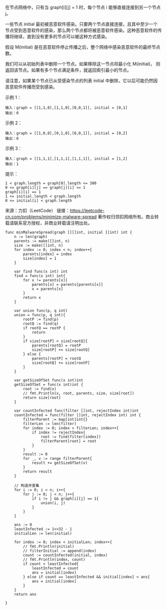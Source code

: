 
在节点网络中，只有当 graph[i][j] = 1 时，每个节点 i 能够直接连接到另一个节点 j。

一些节点 initial 最初被恶意软件感染。只要两个节点直接连接，且其中至少一个节点受到恶意软件的感染，那么两个节点都将被恶意软件感染。这种恶意软件的传播将继续，直到没有更多的节点可以被这种方式感染。

假设 M(initial) 是在恶意软件停止传播之后，整个网络中感染恶意软件的最终节点数。

我们可以从初始列表中删除一个节点。如果移除这一节点将最小化 M(initial)， 则返回该节点。如果有多个节点满足条件，就返回索引最小的节点。

请注意，如果某个节点已从受感染节点的列表 initial 中删除，它以后可能仍然因恶意软件传播而受到感染。

 

示例 1：

```
输入：graph = [[1,1,0],[1,1,0],[0,0,1]], initial = [0,1]
输出：0
```

示例 2：

```
输入：graph = [[1,0,0],[0,1,0],[0,0,1]], initial = [0,2]
输出：0
```

示例 3：

```
输入：graph = [[1,1,1],[1,1,1],[1,1,1]], initial = [1,2]
输出：1
```

提示：

```
1 < graph.length = graph[0].length <= 300
0 <= graph[i][j] == graph[j][i] <= 1
graph[i][i] == 1
1 <= initial.length < graph.length
0 <= initial[i] < graph.length
```

来源：力扣（LeetCode）
链接：https://leetcode-cn.com/problems/minimize-malware-spread
著作权归领扣网络所有。商业转载请联系官方授权，非商业转载请注明出处。


```golang
func minMalwareSpread(graph [][]int, initial []int) int {
    n := len(graph)
    parents := make([]int, n)
    size := make([]int, n)
    for index := 0; index < n; index++{
        parents[index] = index
        size[index] = 1
    }

    var find func(x int) int
    find = func(x int) int{
        for x != parents[x]{
            parents[x] = parents[parents[x]]
            x = parents[x]
        }
        return x
    }

    var union func(p, q int)
    union = func(p, q int){
        rootP := find(p)
        rootQ := find(q)
        if rootQ == rootP {
            return
        }
        if size[rootP] > size[rootQ]{
            parents[rootQ] = rootP
            size[rootP] += size[rootQ]
        } else {
            parents[rootP] = rootQ
            size[rootQ] += size[rootP]
        }
    }

    var getSizeOfSet func(x int)int
    getSizeOfSet = func(x int)int {
        root := find(x)
        // fmt.Println(x, root, parents, size, size[root])
        return size[root]
    }

    var countInfected func(filter []int, rejectIndex int)int
    countInfected = func(filter []int, rejectIndex int) int {
        filterParent := map[int]int{}
        filterLen := len(filter)
        for index := 0; index < filterLen; index++{
            if index != rejectIndex{
                root := find(filter[index])
                filterParent[root] = root
            }
        }
        result := 0
        for _, v := range filterParent{
            result += getSizeOfSet(v)
        }
        return result
    }

    // 构造并查集
    for i := 0; i < n; i++{
        for j := 0; j < n; j++{
            if i != j && graph[i][j] == 1{
                union(i, j)
            }
        }
    }

    ans := 0
    leastInfected := 1<<32 - 1
    initialLen := len(initial)
    
    for index := 0; index < initialLen; index++{
        // fmt.Println(initial)
        // filterInitial := append(index)
        count := countInfected(initial, index)
        // fmt.Println(index, count)
        if count < leastInfected{
            leastInfected = count
            ans = initial[index]
        } else if count == leastInfected && initial[index] < ans{
            ans = initial[index]
        }
    }
    return ans

}

```